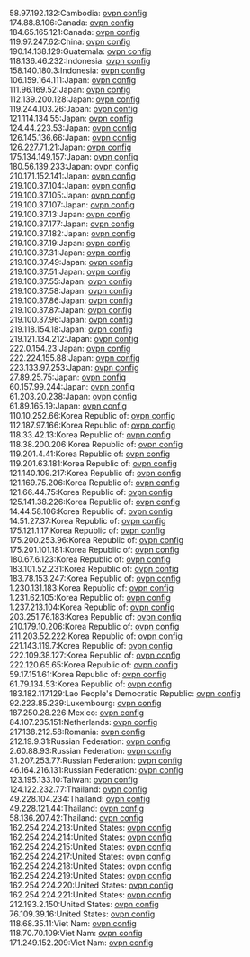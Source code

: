 58.97.192.132:Cambodia: [ovpn config](vpn/58_97_192_132.ovpn)  
174.88.8.106:Canada: [ovpn config](vpn/174_88_8_106.ovpn)  
184.65.165.121:Canada: [ovpn config](vpn/184_65_165_121.ovpn)  
119.97.247.62:China: [ovpn config](vpn/119_97_247_62.ovpn)  
190.14.138.129:Guatemala: [ovpn config](vpn/190_14_138_129.ovpn)  
118.136.46.232:Indonesia: [ovpn config](vpn/118_136_46_232.ovpn)  
158.140.180.3:Indonesia: [ovpn config](vpn/158_140_180_3.ovpn)  
106.159.164.111:Japan: [ovpn config](vpn/106_159_164_111.ovpn)  
111.96.169.52:Japan: [ovpn config](vpn/111_96_169_52.ovpn)  
112.139.200.128:Japan: [ovpn config](vpn/112_139_200_128.ovpn)  
119.244.103.26:Japan: [ovpn config](vpn/119_244_103_26.ovpn)  
121.114.134.55:Japan: [ovpn config](vpn/121_114_134_55.ovpn)  
124.44.223.53:Japan: [ovpn config](vpn/124_44_223_53.ovpn)  
126.145.136.66:Japan: [ovpn config](vpn/126_145_136_66.ovpn)  
126.227.71.21:Japan: [ovpn config](vpn/126_227_71_21.ovpn)  
175.134.149.157:Japan: [ovpn config](vpn/175_134_149_157.ovpn)  
180.56.139.233:Japan: [ovpn config](vpn/180_56_139_233.ovpn)  
210.171.152.141:Japan: [ovpn config](vpn/210_171_152_141.ovpn)  
219.100.37.104:Japan: [ovpn config](vpn/219_100_37_104.ovpn)  
219.100.37.105:Japan: [ovpn config](vpn/219_100_37_105.ovpn)  
219.100.37.107:Japan: [ovpn config](vpn/219_100_37_107.ovpn)  
219.100.37.13:Japan: [ovpn config](vpn/219_100_37_13.ovpn)  
219.100.37.177:Japan: [ovpn config](vpn/219_100_37_177.ovpn)  
219.100.37.182:Japan: [ovpn config](vpn/219_100_37_182.ovpn)  
219.100.37.19:Japan: [ovpn config](vpn/219_100_37_19.ovpn)  
219.100.37.31:Japan: [ovpn config](vpn/219_100_37_31.ovpn)  
219.100.37.49:Japan: [ovpn config](vpn/219_100_37_49.ovpn)  
219.100.37.51:Japan: [ovpn config](vpn/219_100_37_51.ovpn)  
219.100.37.55:Japan: [ovpn config](vpn/219_100_37_55.ovpn)  
219.100.37.58:Japan: [ovpn config](vpn/219_100_37_58.ovpn)  
219.100.37.86:Japan: [ovpn config](vpn/219_100_37_86.ovpn)  
219.100.37.87:Japan: [ovpn config](vpn/219_100_37_87.ovpn)  
219.100.37.96:Japan: [ovpn config](vpn/219_100_37_96.ovpn)  
219.118.154.18:Japan: [ovpn config](vpn/219_118_154_18.ovpn)  
219.121.134.212:Japan: [ovpn config](vpn/219_121_134_212.ovpn)  
222.0.154.23:Japan: [ovpn config](vpn/222_0_154_23.ovpn)  
222.224.155.88:Japan: [ovpn config](vpn/222_224_155_88.ovpn)  
223.133.97.253:Japan: [ovpn config](vpn/223_133_97_253.ovpn)  
27.89.25.75:Japan: [ovpn config](vpn/27_89_25_75.ovpn)  
60.157.99.244:Japan: [ovpn config](vpn/60_157_99_244.ovpn)  
61.203.20.238:Japan: [ovpn config](vpn/61_203_20_238.ovpn)  
61.89.165.19:Japan: [ovpn config](vpn/61_89_165_19.ovpn)  
110.10.252.66:Korea Republic of: [ovpn config](vpn/110_10_252_66.ovpn)  
112.187.97.166:Korea Republic of: [ovpn config](vpn/112_187_97_166.ovpn)  
118.33.42.13:Korea Republic of: [ovpn config](vpn/118_33_42_13.ovpn)  
118.38.200.206:Korea Republic of: [ovpn config](vpn/118_38_200_206.ovpn)  
119.201.4.41:Korea Republic of: [ovpn config](vpn/119_201_4_41.ovpn)  
119.201.63.181:Korea Republic of: [ovpn config](vpn/119_201_63_181.ovpn)  
121.140.109.217:Korea Republic of: [ovpn config](vpn/121_140_109_217.ovpn)  
121.169.75.206:Korea Republic of: [ovpn config](vpn/121_169_75_206.ovpn)  
121.66.44.75:Korea Republic of: [ovpn config](vpn/121_66_44_75.ovpn)  
125.141.38.226:Korea Republic of: [ovpn config](vpn/125_141_38_226.ovpn)  
14.44.58.106:Korea Republic of: [ovpn config](vpn/14_44_58_106.ovpn)  
14.51.27.37:Korea Republic of: [ovpn config](vpn/14_51_27_37.ovpn)  
175.121.1.17:Korea Republic of: [ovpn config](vpn/175_121_1_17.ovpn)  
175.200.253.96:Korea Republic of: [ovpn config](vpn/175_200_253_96.ovpn)  
175.201.101.181:Korea Republic of: [ovpn config](vpn/175_201_101_181.ovpn)  
180.67.6.123:Korea Republic of: [ovpn config](vpn/180_67_6_123.ovpn)  
183.101.52.231:Korea Republic of: [ovpn config](vpn/183_101_52_231.ovpn)  
183.78.153.247:Korea Republic of: [ovpn config](vpn/183_78_153_247.ovpn)  
1.230.131.183:Korea Republic of: [ovpn config](vpn/1_230_131_183.ovpn)  
1.231.62.105:Korea Republic of: [ovpn config](vpn/1_231_62_105.ovpn)  
1.237.213.104:Korea Republic of: [ovpn config](vpn/1_237_213_104.ovpn)  
203.251.76.183:Korea Republic of: [ovpn config](vpn/203_251_76_183.ovpn)  
210.179.10.206:Korea Republic of: [ovpn config](vpn/210_179_10_206.ovpn)  
211.203.52.222:Korea Republic of: [ovpn config](vpn/211_203_52_222.ovpn)  
221.143.119.7:Korea Republic of: [ovpn config](vpn/221_143_119_7.ovpn)  
222.109.38.127:Korea Republic of: [ovpn config](vpn/222_109_38_127.ovpn)  
222.120.65.65:Korea Republic of: [ovpn config](vpn/222_120_65_65.ovpn)  
59.17.151.61:Korea Republic of: [ovpn config](vpn/59_17_151_61.ovpn)  
61.79.134.53:Korea Republic of: [ovpn config](vpn/61_79_134_53.ovpn)  
183.182.117.129:Lao People's Democratic Republic: [ovpn config](vpn/183_182_117_129.ovpn)  
92.223.85.239:Luxembourg: [ovpn config](vpn/92_223_85_239.ovpn)  
187.250.28.226:Mexico: [ovpn config](vpn/187_250_28_226.ovpn)  
84.107.235.151:Netherlands: [ovpn config](vpn/84_107_235_151.ovpn)  
217.138.212.58:Romania: [ovpn config](vpn/217_138_212_58.ovpn)  
212.19.9.31:Russian Federation: [ovpn config](vpn/212_19_9_31.ovpn)  
2.60.88.93:Russian Federation: [ovpn config](vpn/2_60_88_93.ovpn)  
31.207.253.77:Russian Federation: [ovpn config](vpn/31_207_253_77.ovpn)  
46.164.216.131:Russian Federation: [ovpn config](vpn/46_164_216_131.ovpn)  
123.195.133.10:Taiwan: [ovpn config](vpn/123_195_133_10.ovpn)  
124.122.232.77:Thailand: [ovpn config](vpn/124_122_232_77.ovpn)  
49.228.104.234:Thailand: [ovpn config](vpn/49_228_104_234.ovpn)  
49.228.121.44:Thailand: [ovpn config](vpn/49_228_121_44.ovpn)  
58.136.207.42:Thailand: [ovpn config](vpn/58_136_207_42.ovpn)  
162.254.224.213:United States: [ovpn config](vpn/162_254_224_213.ovpn)  
162.254.224.214:United States: [ovpn config](vpn/162_254_224_214.ovpn)  
162.254.224.215:United States: [ovpn config](vpn/162_254_224_215.ovpn)  
162.254.224.217:United States: [ovpn config](vpn/162_254_224_217.ovpn)  
162.254.224.218:United States: [ovpn config](vpn/162_254_224_218.ovpn)  
162.254.224.219:United States: [ovpn config](vpn/162_254_224_219.ovpn)  
162.254.224.220:United States: [ovpn config](vpn/162_254_224_220.ovpn)  
162.254.224.221:United States: [ovpn config](vpn/162_254_224_221.ovpn)  
212.193.2.150:United States: [ovpn config](vpn/212_193_2_150.ovpn)  
76.109.39.16:United States: [ovpn config](vpn/76_109_39_16.ovpn)  
118.68.35.11:Viet Nam: [ovpn config](vpn/118_68_35_11.ovpn)  
118.70.70.109:Viet Nam: [ovpn config](vpn/118_70_70_109.ovpn)  
171.249.152.209:Viet Nam: [ovpn config](vpn/171_249_152_209.ovpn)  
